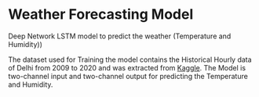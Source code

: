 # Weather Forecasting Model
 Deep Network LSTM model to predict the weather (Temperature and Humidity))

The dataset used for Training the model contains the Historical Hourly data of Delhi from 2009 to 2020 and was extracted from [Kaggle](https://www.kaggle.com/datasets/hiteshsoneji/historical-weather-data-for-indian-cities?select=delhi.csv). The Model is two-channel input and two-channel output for predicting the Temperature and Humidity.

